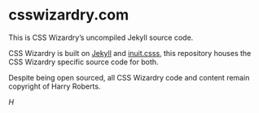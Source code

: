 # csswizardry.com

This is CSS Wizardry’s uncompiled Jekyll source code.

CSS Wizardry is built on [Jekyll](https://github.com/mojombo/jekyll) and
[inuit.csss](http://inuitcss.com), this repository houses the CSS Wizardry
specific source code for both.

Despite being open sourced, all CSS Wizardry code and content remain copyright
of Harry Roberts.

<i>H</i>
